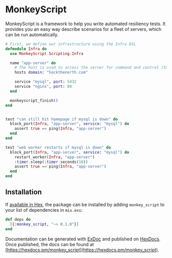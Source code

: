 # MonkeyScript

MonkeyScript is a framework to help you write automated resiliency tests. It provides you an easy way describe scenarios for a fleet of servers, which can be run automatically.

```elixir
# First, we define our infrastructure using the Infra DSL
defmodule Infra do
  use MonkeyScript.Scripting.Infra

  name "app-server" do
    # The host is used to access the server for command and control (SSH)
    hosts domain: "hackthenorth.com"

    service "mysql", port: 5432
    service "nginx", port: 80
  end

  monkeyscript_finish()
end


test "can still hit homepage if mysql is down" do
  block_port(Infra, "app-server", service: "mysql") do
    assert true == ping(Infra, "app-server")
  end
end

test "web worker restarts if mysql is down" do
  block_port(Infra, "app-server", service: "mysql") do
    restart_worker(Infra, "app-server")
    :timer.sleep(:timer.seconds(10))
    assert true == ping(Infra, "app-server")
  end
end
```

## Installation

If [available in Hex](https://hex.pm/docs/publish), the package can be installed
by adding `monkey_script` to your list of dependencies in `mix.exs`:

```elixir
def deps do
  [{:monkey_script, "~> 0.1.0"}]
end
```

Documentation can be generated with [ExDoc](https://github.com/elixir-lang/ex_doc)
and published on [HexDocs](https://hexdocs.pm). Once published, the docs can
be found at [https://hexdocs.pm/monkey_script](https://hexdocs.pm/monkey_script).
